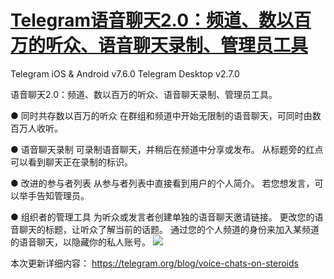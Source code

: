 # [Telegram语音聊天2.0：频道、数以百万的听众、语音聊天录制、管理员工具](https://github.com/jaaleng/gitblog/issues/32)

Telegram iOS & Android v7.6.0
Telegram Desktop v2.7.0

语音聊天2.0：频道、数以百万的听众、语音聊天录制、管理员工具。

● 同时共存数以百万的听众
   在群组和频道中开始无限制的语音聊天，可同时由数百万人收听。

● 语音聊天录制
   可录制语音聊天，并稍后在频道中分享或发布。
   从标题旁的红点可以看到聊天正在录制的标识。

● 改进的参与者列表
   从参与者列表中直接看到用户的个人简介。
   若您想发言，可以举手告知管理员。

● 组织者的管理工具
   为听众或发言者创建单独的语音聊天邀请链接。
   更改您的语音聊天的标题，让听众了解当前的话题。
   通过您的个人频道的身份来加入某频道的语音聊天，以隐藏你的私人账号。
![](https://img.imgdb.cn/item/605888aa8322e6675c9c3fe7.jpg)

本次更新详细内容：
https://telegram.org/blog/voice-chats-on-steroids
